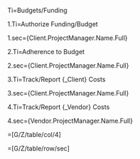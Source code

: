 Ti=Budgets/Funding
	
1.Ti=Authorize Funding/Budget

1.sec={Client.ProjectManager.Name.Full}

2.Ti=Adherence to Budget
	
2.sec={Client.ProjectManager.Name.Full} 

3.Ti=Track/Report {_Client} Costs

3.sec={Client.ProjectManager.Name.Full}

4.Ti=Track/Report {_Vendor} Costs

4.sec={Vendor.ProjectManager.Name.Full}

=[G/Z/table/col/4]

=[G/Z/table/row/sec]
